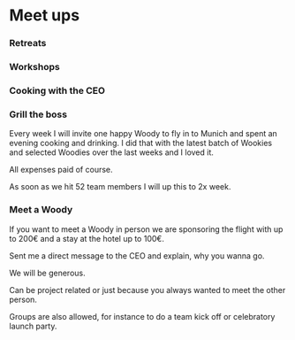 # Meet ups

### Retreats

### Workshops

### Cooking with the CEO

### Grill the boss

Every week I will invite one happy Woody to fly in to Munich and spent an evening cooking and drinking.
I did that with the latest batch of Wookies and selected Woodies over the last weeks and I loved it.

All expenses paid of course.

As soon as we hit 52 team members I will up this to 2x week.

### Meet a Woody

If you want to meet a Woody in person we are sponsoring the flight with up to 200€ and a stay at the hotel up to 100€.

Sent me a direct message to the CEO and explain, why you wanna go. 

We will be generous.

Can be project related or just because you always wanted to meet the other person.

Groups are also allowed, for instance to do a team kick off or celebratory launch party.